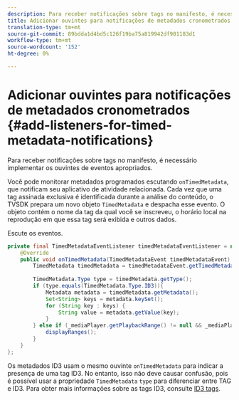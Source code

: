 ```yaml
---
description: Para receber notificações sobre tags no manifesto, é necessário implementar os ouvintes de eventos apropriados.
title: Adicionar ouvintes para notificações de metadados cronometrados
translation-type: tm+mt
source-git-commit: 89bdda1d4bd5c126f19ba75a819942df901183d1
workflow-type: tm+mt
source-wordcount: '152'
ht-degree: 0%

---
```



# Adicionar ouvintes para notificações de metadados cronometrados {#add-listeners-for-timed-metadata-notifications}

Para receber notificações sobre tags no manifesto, é necessário implementar os ouvintes de eventos apropriados.

Você pode monitorar metadados programados escutando `onTimedMetadata`, que notificam seu aplicativo de atividade relacionada. Cada vez que uma tag assinada exclusiva é identificada durante a análise do conteúdo, o TVSDK prepara um novo objeto `TimedMetadata` e despacha esse evento. O objeto contém o nome da tag da qual você se inscreveu, o horário local na reprodução em que essa tag será exibida e outros dados.

Escute os eventos.

```java
private final TimedMetadataEventListener timedMetadataEventListener = new TimedMetadataEventListener() { 
    @Override 
    public void onTimedMetadata(TimedMetadataEvent timedMetadataEvent) { 
        TimedMetadata timedMetadata = timedMetadataEvent.getTimedMetadata(); 
 
        TimedMetadata.Type type = timedMetadata.getType(); 
        if (type.equals(TimedMetadata.Type.ID3)){ 
            Metadata metadata = timedMetadata.getMetadata(); 
            Set<String> keys = metadata.keySet(); 
            for (String key : keys) { 
                String value = metadata.getValue(key); 
            } 
        } else if (_mediaPlayer.getPlaybackRange() != null && _mediaPlayer.getPlaybackRange().getDuration() > 0) { 
            displayRanges(); 
        } 
    } 
}; 
```

Os metadados ID3 usam o mesmo ouvinte `onTimedMetadata` para indicar a presença de uma tag ID3. No entanto, isso não deve causar confusão, pois é possível usar a propriedade `TimedMetadata` `type` para diferenciar entre TAG e ID3. Para obter mais informações sobre as tags ID3, consulte [ID3 tags](../../../../tvsdk-3x-android-prog/android-3x-content-playback-options-android2/android-3x-id3-metadata-retrieve.md).